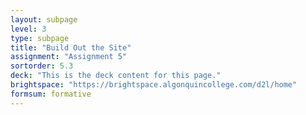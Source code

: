```yaml
---
layout: subpage
level: 3
type: subpage
title: "Build Out the Site"
assignment: "Assignment 5"
sortorder: 5.3
deck: "This is the deck content for this page."
brightspace: "https://brightspace.algonquincollege.com/d2l/home"
formsum: formative
---
```

